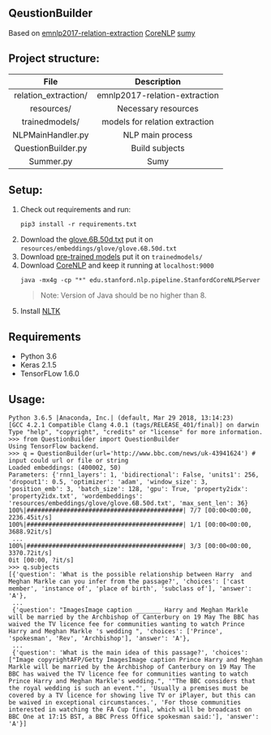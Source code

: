 ## QeustionBuilder

Based on [emnlp2017-relation-extraction](https://github.com/UKPLab/emnlp2017-relation-extraction) [CoreNLP](https://stanfordnlp.github.io/CoreNLP/) [sumy](https://pypi.org/project/sumy/) 

## Project structure:

|         File         |          Description           |
| :------------------: | :----------------------------: |
| relation_extraction/ | emnlp2017-relation-extraction  |
|      resources/      |      Necessary resources       |
|    trainedmodels/    | models for relation extraction |
|  NLPMainHandler.py   |        NLP main process        |
|  QuestionBuilder.py  |         Build subjects         |
|      Summer.py       |              Sumy              |

## Setup:

1. Check out requirements and run: </br>
    ```
    pip3 install -r requirements.txt
    ```
2. Download the [glove.6B.50d.txt](http://nlp.stanford.edu/data/glove.6B.zip) put it on `resources/embeddings/glove/glove.6B.50d.txt`
3. Download [pre-trained models](https://www.ukp.tu-darmstadt.de/fileadmin/user_upload/Group_UKP/data/wikipediaWikidata/EMNLP2017_DS_IG_relation_extraction_trained_models.zip) put it on `trainedmodels/`
4. Download [CoreNLP](https://stanfordnlp.github.io/CoreNLP/download.html) and keep it running at `localhost:9000` </br>
    ```
    java -mx4g -cp "*" edu.stanford.nlp.pipeline.StanfordCoreNLPServer
    ```
    > Note: Version of Java should be no higher than 8.
5. Install [NLTK](https://www.nltk.org/install.html)

## Requirements

- Python 3.6
- Keras 2.1.5
- TensorFLow 1.6.0

## Usage:

```
Python 3.6.5 |Anaconda, Inc.| (default, Mar 29 2018, 13:14:23)
[GCC 4.2.1 Compatible Clang 4.0.1 (tags/RELEASE_401/final)] on darwin
Type "help", "copyright", "credits" or "license" for more information.
>>> from QuestionBuilder import QuestionBuilder
Using TensorFlow backend.
>>> q = QuestionBuilder(url='http://www.bbc.com/news/uk-43941624') # input could url or file or string
Loaded embeddings: (400002, 50)
Parameters: {'rnn1_layers': 1, 'bidirectional': False, 'units1': 256, 'dropout1': 0.5, 'optimizer': 'adam', 'window_size': 3, 'position_emb': 3, 'batch_size': 128, 'gpu': True, 'property2idx': 'property2idx.txt', 'wordembeddings': 'resources/embeddings/glove/glove.6B.50d.txt', 'max_sent_len': 36}
100%|###########################################| 7/7 [00:00<00:00, 2236.45it/s]
100%|###########################################| 1/1 [00:00<00:00, 3688.92it/s]
 ...
100%|###########################################| 3/3 [00:00<00:00, 3370.72it/s]
0it [00:00, ?it/s]
>>> q.subjects
[{'question': 'What is the possible relationship between Harry  and  Meghan Markle can you infer from the passage?', 'choices': ['cast member', 'instance of', 'place of birth', 'subclass of'], 'answer': 'A'}, 
 ...
 {'question': "ImagesImage caption _______ Harry and Meghan Markle will be married by the Archbishop of Canterbury on 19 May The BBC has waived the TV licence fee for communities wanting to watch Prince Harry and Meghan Markle 's wedding ", 'choices': ['Prince', 'spokesman', 'Rev', 'Archbishop'], 'answer': 'A'}, 
 ...
 {'question': 'What is the main idea of this passage?', 'choices': ["Image copyrightAFP/Getty ImagesImage caption Prince Harry and Meghan Markle will be married by the Archbishop of Canterbury on 19 May The BBC has waived the TV licence fee for communities wanting to watch Prince Harry and Meghan Markle's wedding.", '"The BBC considers that the royal wedding is such an event."', 'Usually a premises must be covered by a TV licence for showing live TV or iPlayer, but this can be waived in exceptional circumstances.', 'For those communities interested in watching the FA Cup final, which will be broadcast on BBC One at 17:15 BST, a BBC Press Office spokesman said:'], 'answer': 'A'}]
```
